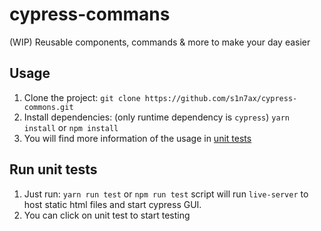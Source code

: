 # cypress-commans
(WIP)
Reusable components, commands &amp; more to make your day easier

## Usage
01. Clone the project:
`git clone https://github.com/s1n7ax/cypress-commons.git`
02. Install dependencies: (only runtime dependency is `cypress`)
`yarn install` or `npm install`
03. You will find more information of the usage in [unit tests](https://github.com/s1n7ax/cypress-commons/tree/master/cypress/integration)

## Run unit tests
01. Just run:
`yarn run test` or `npm run test`
script will run `live-server` to host static html files and start cypress GUI.
02. You can click on unit test to start testing


